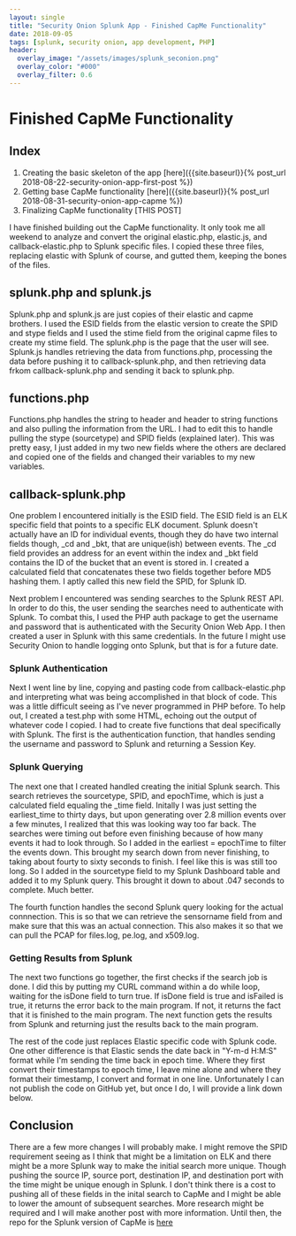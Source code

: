 ```yaml
---
layout: single
title: "Security Onion Splunk App - Finished CapMe Functionality"
date: 2018-09-05
tags: [splunk, security onion, app development, PHP]
header:
  overlay_image: "/assets/images/splunk_seconion.png"
  overlay_color: "#000"
  overlay_filter: 0.6
---
```


# Finished CapMe Functionality

## Index

1. Creating the basic skeleton of the app [here]({{site.baseurl}}{% post_url 2018-08-22-security-onion-app-first-post %})
2. Getting base CapMe functionality [here]({{site.baseurl}}{% post_url 2018-08-31-security-onion-app-capme %})
3. Finalizing CapMe functionality [THIS POST]

I have finished building out the CapMe functionality.  It only took me all weekend to analyze and convert the original elastic.php, elastic.js, and callback-elastic.php to Splunk specific files.  I copied these three files, replacing elastic with Splunk of course, and gutted them, keeping the bones of the files. 

## splunk.php and splunk.js

Splunk.php and splunk.js are just copies of their elastic and capme brothers.  I used the ESID fields from the elastic version to create the SPID and stype fields and I used the stime field from the original capme files to create my stime field.  The splunk.php is the page that the user will see.  Splunk.js handles retrieving the data from functions.php, processing the data before pushing it to callback-splunk.php, and then retrieving data frkom callback-splunk.php and sending it back to splunk.php. 

## functions.php

Functions.php handles the string to header and header to string functions and also pulling the information from the URL.  I had to edit this to handle pulling the stype (sourcetype) and SPID fields (explained later).  This was pretty easy, I just added in my two new fields where the others are declared and copied one of the fields and changed their variables to my new variables. 

## callback-splunk.php

One problem I encountered initially is the ESID field.  The ESID field is an ELK specific field that points to a specific ELK document.  Splunk doesn't actually have an ID for individual events, though they do have two internal fields though, \_cd and \_bkt, that are unique(ish) between events.  The \_cd field provides an address for an event within the index and \_bkt field contains the ID of the bucket that an event is stored in.  I created a calculated field that concatenates these two fields together before MD5 hashing them. I aptly called this new field the SPID, for Splunk ID.

Next problem I encountered was sending searches to the Splunk REST API.  In order to do this, the user sending the searches need to authenticate with Splunk.  To combat this, I used the PHP auth package to get the username and password that is authenticated with the Security Onion Web App.  I then created a user in Splunk with this same credentials.  In the future I might use Security Onion to handle logging onto Splunk, but that is for a future date.

### Splunk Authentication

Next I went line by line, copying and pasting code from callback-elastic.php and interpreting what was being accomplished in that block of code.  This was a little difficult seeing as I've never programmed in PHP before. To help out, I created a test.php with some HTML, echoing out the output of whatever code I copied.  I had to create five functions that deal specifically with Splunk.  The first is the authentication function, that handles sending the username and password to Splunk and returning a Session Key.  

### Splunk Querying 

The next one that I created handled creating the initial Splunk search.  This search retrieves the sourcetype, SPID, and epochTime, which is just a calculated field equaling the \_time field.  Initally I was just setting the earliest_time to thirty days, but upon generating over 2.8 million events over a few minutes, I realized that this was looking way too far back.  The searches were timing out before even finishing because of how many events it had to look through.  So I added in the earliest = epochTime to filter the events down.  This brought my search down from never finishing, to taking about fourty to sixty seconds to finish.  I feel like this is was still too long.  So I added in the sourcetype field to my Splunk Dashboard table and added it to my Splunk query.  This brought it down to about .047 seconds to complete.  Much better.

The fourth function handles the second Splunk query looking for the actual connnection.  This is so that we can retrieve the sensorname field from and make sure that this was an actual connection.  This also makes it so that we can pull the PCAP for files.log, pe.log, and x509.log.

### Getting Results from Splunk

The next two functions go together, the first checks if the search job is done.  I did this by putting my CURL command within a do while loop, waiting for the isDone field to turn true.  If isDone field is true and isFailed is true, it returns the error back to the main program.  If not, it returns the fact that it is finished to the main program.  The next function gets the results from Splunk and returning just the results back to the main program.

The rest of the code just replaces Elastic specific code with Splunk code.  One other difference is that Elastic sends the date back in "Y-m-d H:M:S" format while I'm sending the time back in epoch time.  Where they first convert their timestamps to epoch time, I leave mine alone and where they format their timestamp, I convert and format in one line. Unfortunately I can not publish the code on GitHub yet, but once I do, I will provide a link down below.  

## Conclusion

There are a few more changes I will probably make.  I might remove the SPID requirement seeing as I think that might be a limitation on ELK and there might be a more Splunk way to make the initial search more unique.  Though pushing the source IP, source port, destination IP, and destination port with the time might be unique enough in Splunk.  I don't think there is a cost to pushing all of these fields in the inital search to CapMe and I might be able to lower the amount of subsequent searches.  More research might be required and I will make another post with more information.  Until then, the repo for the Splunk version of CapMe is [here](https://github.com/jacobdshimer/splunk-capme)
